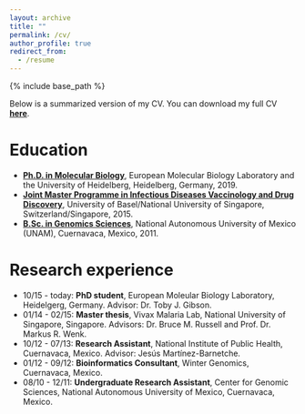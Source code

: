 ```yaml
---
layout: archive
title: ""
permalink: /cv/
author_profile: true
redirect_from:
  - /resume
---
```


{% include base_path %}

Below is a summarized version of my CV. You can download my full CV **[here](/files/cv/HugoSamanoSanchez_CV.pdf)**.

Education
======
* **[Ph.D. in Molecular Biology](https://www.embl.de/training/eipp/)**, European Molecular Biology Laboratory and the University of Heidelberg, Heidelberg, Germany, 2019.
* **[Joint Master Programme in Infectious Diseases Vaccinology and Drug Discovery](https://www.unibas.ch/de/Studium/Studienangebot/Studiengaenge-faecher/Infectious-Diseases.html)**, University of Basel/National University of Singapore, Switzerland/Singapore, 2015.
* **[B.Sc. in Genomics Sciences](http://www.lcg.unam.mx/about)**, National Autonomous University of Mexico (UNAM), Cuernavaca, Mexico, 2011.

Research experience
======

* 10/15 - today: **PhD student**, European Moleular Biology Laboratory, Heidelgerg, Germany. Advisor: Dr. Toby J. Gibson.
* 01/14 - 02/15: **Master thesis**, Vivax Malaria Lab, National University of Singapore, Singapore. Advisors: Dr. Bruce M. Russell and Prof. Dr. Markus R. Wenk.
* 10/12 - 07/13: **Research Assistant**, National Institute of Public Health, Cuernavaca, Mexico. Advisor: Jesús Martínez-Barnetche.
* 01/12 - 09/12: **Bioinformatics Consultant**, Winter Genomics, Cuernavaca, Mexico.
* 08/10 - 12/11: **Undergraduate Research Assistant**, Center for Genomic Sciences, National Autonomous University of Mexico, Cuernavaca, Mexico.
